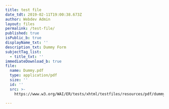 ```yaml
---
title: test file
date_tdt: 2019-02-11T19:00:38.673Z
author: Webdev Admin
layout: files
permalink: /test-file/
published: true
isPublic_b: true
displayName_txt: ''
description_txt: Dummy Form
subjectTag_list:
  - title_txt: ''
immediateDownload_b: true
file:
  name: Dummy.pdf
  type: application/pdf
  size: ''
  id: ''
  src: >-
    https://www.w3.org/WAI/ER/tests/xhtml/testfiles/resources/pdf/dummy.pdf

---
```

